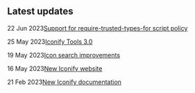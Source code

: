 <!-- DO NOT EDIT THIS COMPONENT IT IS AUTOGENERATED -->
## Latest updates

<div class="latest-news">
<p><span>22 Jun 2023</span><a href="/news/2023.html#require-trusted-types-for">Support for require-trusted-types-for script policy</a></p>
<p><span>25 May 2023</span><a href="/news/2023.html#tools3">Iconify Tools 3.0</a></p>
<p><span>19 May 2023</span><a href="/news/2023.html#api-302">Icon search improvements</a></p>
<p><span>16 May 2023</span><a href="/news/2023.html#vitepress">New Iconify website</a></p>
<p><span>21 Feb 2023</span><a href="/news/2023.html#documentation-rewrite">New Iconify documentation</a></p>
</div>

